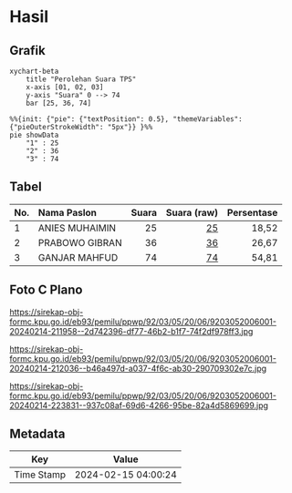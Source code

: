 # Hasil

## Grafik

```mermaid
xychart-beta
    title "Perolehan Suara TPS"
    x-axis [01, 02, 03]
    y-axis "Suara" 0 --> 74
    bar [25, 36, 74]
```

```mermaid
%%{init: {"pie": {"textPosition": 0.5}, "themeVariables": {"pieOuterStrokeWidth": "5px"}} }%%
pie showData
    "1" : 25
    "2" : 36
    "3" : 74
```

## Tabel

| No. | Nama Paslon    | Suara | Suara (raw) | Persentase |
|:--- |:-------------- | -----:| -----------:| ----------:|
| 1   | ANIES MUHAIMIN | 25    | [25][p-1]   | 18,52      |
| 2   | PRABOWO GIBRAN | 36    | [36][p-2]   | 26,67      |
| 3   | GANJAR MAHFUD  | 74    | [74][p-3]   | 54,81      |


[p-1]: https://github.com/gigit-pemilu/pemilu-2024-92-papua-barat/blob/main/pilpres/hitung-suara/sub/92-papua-barat/sub/03-fak-fak/sub/05-fak-fak-tengah/sub/2006-brongkendik/sub/001-tps/sub/paslon-1.txt
[p-2]: https://github.com/gigit-pemilu/pemilu-2024-92-papua-barat/blob/main/pilpres/hitung-suara/sub/92-papua-barat/sub/03-fak-fak/sub/05-fak-fak-tengah/sub/2006-brongkendik/sub/001-tps/sub/paslon-2.txt
[p-3]: https://github.com/gigit-pemilu/pemilu-2024-92-papua-barat/blob/main/pilpres/hitung-suara/sub/92-papua-barat/sub/03-fak-fak/sub/05-fak-fak-tengah/sub/2006-brongkendik/sub/001-tps/sub/paslon-3.txt

## Foto C Plano

https://sirekap-obj-formc.kpu.go.id/eb93/pemilu/ppwp/92/03/05/20/06/9203052006001-20240214-211958--2d742396-df77-46b2-b1f7-74f2df978ff3.jpg

https://sirekap-obj-formc.kpu.go.id/eb93/pemilu/ppwp/92/03/05/20/06/9203052006001-20240214-212036--b46a497d-a037-4f6c-ab30-290709302e7c.jpg

https://sirekap-obj-formc.kpu.go.id/eb93/pemilu/ppwp/92/03/05/20/06/9203052006001-20240214-223831--937c08af-69d6-4266-95be-82a4d5869699.jpg


## Metadata

| Key        | Value               |
| ---------- | ------------------- |
| Time Stamp | 2024-02-15 04:00:24 |



